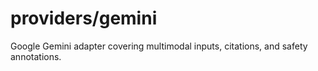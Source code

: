 # providers/gemini

Google Gemini adapter covering multimodal inputs, citations, and safety annotations.
